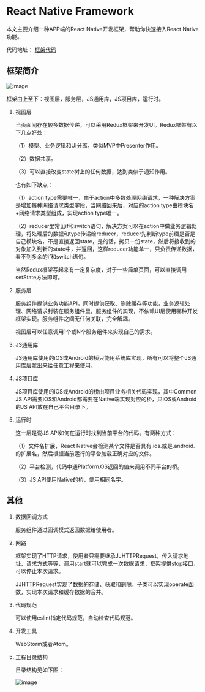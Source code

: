 # React Native Framework

本文主要介绍一种APP端的React Native开发框架，帮助你快速接入React Native功能。

代码地址：
[框架代码](https://github.com/hamilyjing/JJReactNativeFramework)

## 框架简介

![image](https://mmbiz.qlogo.cn/mmbiz/YTAjOycganPHiamCrmnWPKrOKOtudk0YUdvxGFgMno68Gic4GWe2L8icfnPiaOWKW9R3YdUr1sqicBkEWRdobTjCyZQ/0?wx_fmt=jpeg)

框架由上至下：视图层，服务层，JS通用库，JS项目库，运行时。

1. 视图层

	当页面间存在较多数据传递，可以采用Redux框架来开发UI。Redux框架有以下几点好处：
	
	（1）模型、业务逻辑和UI分离，类似MVP中Presenter作用。
	
	（2）数据共享。
	
	（3）可以直接改变state树上的任何数据，达到类似于通知作用。
	
	也有如下缺点：
	
	（1）action type需要唯一，由于action中多数处理网络请求，一种解决方案是增加每种网络请求类型字段，当网络回来后，对应的action type由模块名+网络请求类型组成，实现action type唯一。
	
	（2）reducer里常见if和switch语句，解决方案可以在action中做业务逻辑处理，将处理后的数据和type传递给reducer，reducer先判断type前缀是否是自己模块名，不是直接返回state，是的话，拷贝一份state，然后将接收到的对象加入到新的state中，并返回，这样reducer功能单一，只负责传递数据，看不到多余的if和switch语句。
	
	当然Redux框架写起来有一定复杂度，对于一些简单页面，可以直接调用setState方法即可。
	
2. 服务层
	
	服务组件提供业务功能API，同时提供获取、删除缓存等功能，业务逻辑处理、网络请求封装在服务组件里，服务组件的实现，不依赖UI层使用哪种开发框架实现。服务组件之间无任何关联，完全解耦。
	
	视图层可以任意调用1个或N个服务组件来实现自己的需求。
	
3. JS通用库

	JS通用库使用的iOS或Android的桥只能用系统库实现，所有可以将整个JS通用库层拿出来给任意工程来使用。
	
4. JS项目库

	JS项目库使用的iOS或Android的桥由项目业务相关代码实现，其中Common JS API需要iOS和Android都需要在Native端实现对应的桥，只iOS或Android的JS API放在自己平台目录下。

5. 运行时

	这一层是说JS API如何在运行时找到当前平台的代码。有两种方式：
	
	（1）文件名扩展，React Native会检测某个文件是否具有.ios.或是.android.的扩展名，然后根据当前运行的平台加载正确对应的文件。
	
	（2）平台检测，代码中通Platform.OS返回的值来调用不同平台的桥。
	
	（3）JS API使用Native的桥，使用相同名字。

## 其他

1. 数据回调方式

	服务组件通过回调模式返回数据给使用者。

2. 网路

	框架实现了HTTP请求，使用者只需要继承JJHTTPRequest，传入请求地址、请求方式等等，调用start就可以完成一次数据请求，框架提供stop接口，可以停止本次请求。
	
	JJHTTPRequest实现了数据的存储、获取和删除，子类可以实现operate函数，实现本次请求和缓存数据的合并。

3. 代码规范

	可以使用eslint指定代码规范，自动检查代码规范。

4. 开发工具

	WebStorm或者Atom。
	
5. 工程目录结构

	目录结构见如下图：

	![image](https://mmbiz.qlogo.cn/mmbiz/YTAjOycganOZyt4a6eFfYBMibHOkqQEhcibKY1E3kFBkwFeEnxSTgtXQs91H7RIBhwAc2GTcMV6ClyoRt07xDTDg/0?wx_fmt=png)